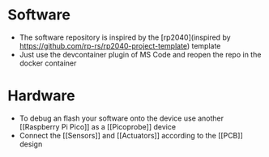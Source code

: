 # Software 
-  The software repository is inspired by the [rp2040](inspired by https://github.com/rp-rs/rp2040-project-template) template
-  Just use the devcontainer plugin of MS Code and reopen the repo in the docker container

# Hardware
- To debug an flash your software onto the device use another [[Raspberry Pi Pico]] as a [[Picoprobe]] device
- Connect the [[Sensors]] and [[Actuators]] according to the [[PCB]] design
